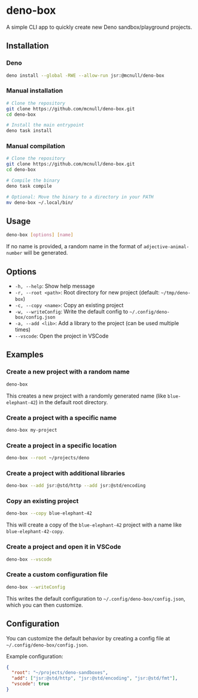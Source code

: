 # deno-box

A simple CLI app to quickly create new Deno sandbox/playground projects.

## Installation

### Deno

```bash
deno install --global -RWE --allow-run jsr:@mcnull/deno-box
```

### Manual installation

```bash
# Clone the repository
git clone https://github.com/mcnull/deno-box.git
cd deno-box

# Install the main entrypoint
deno task install
```

### Manual compilation

```bash
# Clone the repository
git clone https://github.com/mcnull/deno-box.git
cd deno-box

# Compile the binary
deno task compile

# Optional: Move the binary to a directory in your PATH
mv deno-box ~/.local/bin/
```

## Usage

```bash
deno-box [options] [name]
```

If no name is provided, a random name in the format of `adjective-animal-number` will be generated.

## Options

- `-h, --help`: Show help message
- `-r, --root <path>`: Root directory for new project (default: `~/tmp/deno-box`)
- `-c, --copy <name>`: Copy an existing project
- `-w, --writeConfig`: Write the default config to `~/.config/deno-box/config.json`
- `-a, --add <lib>`: Add a library to the project (can be used multiple times)
- `--vscode`: Open the project in VSCode

## Examples

### Create a new project with a random name

```bash
deno-box
```

This creates a new project with a randomly generated name (like `blue-elephant-42`) in the default root directory.

### Create a project with a specific name

```bash
deno-box my-project
```

### Create a project in a specific location

```bash
deno-box --root ~/projects/deno
```

### Create a project with additional libraries

```bash
deno-box --add jsr:@std/http --add jsr:@std/encoding
```

### Copy an existing project

```bash
deno-box --copy blue-elephant-42
```

This will create a copy of the `blue-elephant-42` project with a name like `blue-elephant-42-copy`.

### Create a project and open it in VSCode

```bash
deno-box --vscode
```

### Create a custom configuration file

```bash
deno-box --writeConfig
```

This writes the default configuration to `~/.config/deno-box/config.json`, which you can then customize.

## Configuration

You can customize the default behavior by creating a config file at `~/.config/deno-box/config.json`.

Example configuration:

```json
{
  "root": "~/projects/deno-sandboxes",
  "add": ["jsr:@std/http", "jsr:@std/encoding", "jsr:@std/fmt"],
  "vscode": true
}
```
